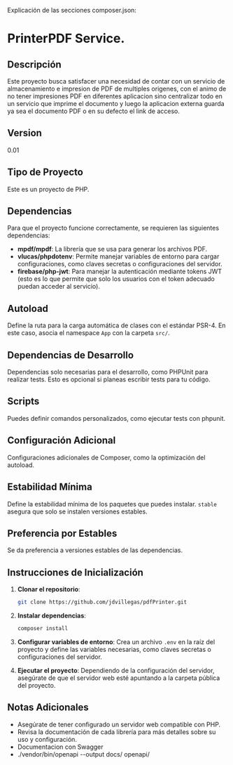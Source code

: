 Explicación de las secciones composer.json:

# PrinterPDF Service.

## Descripción

Este proyecto busca satisfacer una necesidad de contar con un servicio de almacenamiento e impresion de PDF de multiples origenes, con el animo de no tener impresiones PDF en diferentes aplicacion sino centralizar todo en un servicio que imprime el documento y luego la aplicacion externa guarda ya sea el documento PDF o en su defecto el link de acceso.

## Version

0.01

## Tipo de Proyecto

Este es un proyecto de PHP.

## Dependencias

Para que el proyecto funcione correctamente, se requieren las siguientes dependencias:

- **mpdf/mpdf**: La librería que se usa para generar los archivos PDF.
- **vlucas/phpdotenv**: Permite manejar variables de entorno para cargar configuraciones, como claves secretas o configuraciones del servidor.
- **firebase/php-jwt**: Para manejar la autenticación mediante tokens JWT (esto es lo que permite que solo los usuarios con el token adecuado puedan acceder al servicio).

## Autoload

Define la ruta para la carga automática de clases con el estándar PSR-4. En este caso, asocia el namespace `App` con la carpeta `src/`.

## Dependencias de Desarrollo

Dependencias solo necesarias para el desarrollo, como PHPUnit para realizar tests. Esto es opcional si planeas escribir tests para tu código.

## Scripts

Puedes definir comandos personalizados, como ejecutar tests con phpunit.

## Configuración Adicional

Configuraciones adicionales de Composer, como la optimización del autoload.

## Estabilidad Mínima

Define la estabilidad mínima de los paquetes que puedes instalar. `stable` asegura que solo se instalen versiones estables.

## Preferencia por Estables

Se da preferencia a versiones estables de las dependencias.

## Instrucciones de Inicialización

1. **Clonar el repositorio**:

   ```bash
   git clone https://github.com/jdvillegas/pdfPrinter.git
   ```

2. **Instalar dependencias**:

   ```bash
   composer install
   ```

3. **Configurar variables de entorno**:
   Crea un archivo `.env` en la raíz del proyecto y define las variables necesarias, como claves secretas o configuraciones del servidor.

4. **Ejecutar el proyecto**:
   Dependiendo de la configuración del servidor, asegúrate de que el servidor web esté apuntando a la carpeta pública del proyecto.

## Notas Adicionales

- Asegúrate de tener configurado un servidor web compatible con PHP.
- Revisa la documentación de cada librería para más detalles sobre su uso y configuración.
- Documentacion con Swagger
- ./vendor/bin/openapi --output docs/ openapi/
